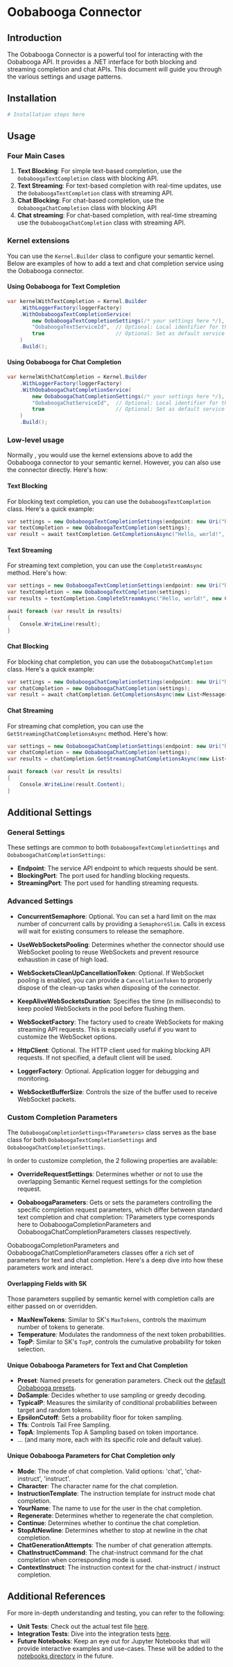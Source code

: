 # Oobabooga Connector

## Introduction
The Oobabooga Connector is a powerful tool for interacting with the Oobabooga API. It provides a .NET interface for both blocking and streaming completion and chat APIs. This document will guide you through the various settings and usage patterns.

## Installation
```bash
# Installation steps here
```

## Usage

### Four Main Cases

1. **Text Blocking**: For simple text-based completion, use the `OobaboogaTextCompletion` class with blocking API.
2. **Text Streaming**: For text-based completion with real-time updates, use the `OobaboogaTextCompletion` class with streaming API.
3. **Chat Blocking**: For chat-based completion, use the `OobaboogaChatCompletion` class with blocking API
3. **Chat streaming**: For chat-based completion, with real-time streaming use the `OobaboogaChatCompletion` class with streaming API.

### Kernel extensions

You can use the `Kernel.Builder` class to configure your semantic kernel. Below are examples of how to add a text and chat completion service using the Oobabooga connector.

#### Using Oobabooga for Text Completion

```csharp
var kernelWithTextCompletion = Kernel.Builder
    .WithLoggerFactory(loggerFactory)
    .WithOobaboogaTextCompletionService(
        new OobaboogaTextCompletionSettings(/* your settings here */),
        "OobaboogaTextServiceId",  // Optional: Local identifier for the AI service
        true                       // Optional: Set as default service
    )
    .Build();
```

#### Using Oobabooga for Chat Completion

```csharp
var kernelWithChatCompletion = Kernel.Builder
    .WithLoggerFactory(loggerFactory)
    .WithOobaboogaChatCompletionService(
        new OobaboogaChatCompletionSettings(/* your settings here */),
        "OobaboogaChatServiceId",  // Optional: Local identifier for the AI service
        true                       // Optional: Set as default service
    )
    .Build();
```

### Low-level usage

Normally , you would use the kernel extensions above to add the Oobabooga connector to your semantic kernel. However, you can also use the connector directly. Here's how:

#### Text Blocking
For blocking text completion, you can use the `OobaboogaTextCompletion` class. Here's a quick example:

```csharp
var settings = new OobaboogaTextCompletionSettings(endpoint: new Uri("http://localhost/"), blockingPort: 1234);
var textCompletion = new OobaboogaTextCompletion(settings);
var result = await textCompletion.GetCompletionsAsync("Hello, world!", new CompleteRequestSettings());
```

#### Text Streaming
For streaming text completion, you can use the `CompleteStreamAsync` method. Here's how:

```csharp
var settings = new OobaboogaTextCompletionSettings(endpoint: new Uri("http://localhost/"), streamingPort: 2345);
var textCompletion = new OobaboogaTextCompletion(settings);
var results = textCompletion.CompleteStreamAsync("Hello, world!", new CompleteRequestSettings());

await foreach (var result in results)
{
    Console.WriteLine(result);
}
```

#### Chat Blocking
For blocking chat completion, you can use the `OobaboogaChatCompletion` class. Here's a quick example:

```csharp
var settings = new OobaboogaChatCompletionSettings(endpoint: new Uri("http://localhost/"), blockingPort: 3456);
var chatCompletion = new OobaboogaChatCompletion(settings);
var result = await chatCompletion.GetCompletionsAsync(new List<Message> { new Message { Role = "user", Content = "Hello!" } }, new CompleteRequestSettings());
```

#### Chat Streaming
For streaming chat completion, you can use the `GetStreamingChatCompletionsAsync` method. Here's how:

```csharp
var settings = new OobaboogaChatCompletionSettings(endpoint: new Uri("http://localhost/"), streamingPort: 4567);
var chatCompletion = new OobaboogaChatCompletion(settings);
var results = chatCompletion.GetStreamingChatCompletionsAsync(new List<Message> { new Message { Role = "user", Content = "Hello!" } }, new CompleteRequestSettings());

await foreach (var result in results)
{
    Console.WriteLine(result.Content);
}
```



## Additional Settings

### General Settings

These settings are common to both `OobaboogaTextCompletionSettings` and `OobaboogaChatCompletionSettings`:

- **Endpoint**: The service API endpoint to which requests should be sent.
- **BlockingPort**: The port used for handling blocking requests.
- **StreamingPort**: The port used for handling streaming requests.

### Advanced Settings

- **ConcurrentSemaphore**: Optional. You can set a hard limit on the max number of concurrent calls by providing a `SemaphoreSlim`. Calls in excess will wait for existing consumers to release the semaphore.
  
- **UseWebSocketsPooling**: Determines whether the connector should use WebSocket pooling to reuse WebSockets and prevent resource exhaustion in case of high load.

- **WebSocketsCleanUpCancellationToken**: Optional. If WebSocket pooling is enabled, you can provide a `CancellationToken` to properly dispose of the clean-up tasks when disposing of the connector.

- **KeepAliveWebSocketsDuration**: Specifies the time (in milliseconds) to keep pooled WebSockets in the pool before flushing them.

- **WebSocketFactory**: The factory used to create WebSockets for making streaming API requests. This is especially useful if you want to customize the WebSocket options.

- **HttpClient**: Optional. The HTTP client used for making blocking API requests. If not specified, a default client will be used.

- **LoggerFactory**: Optional. Application logger for debugging and monitoring.

- **WebSocketBufferSize**: Controls the size of the buffer used to receive WebSocket packets.

### Custom Completion Parameters

The `OobaboogaCompletionSettings<TParameters>` class serves as the base class for both `OobaboogaTextCompletionSettings` and  `OobaboogaChatCompletionSettings`. 

In order to customize completion, the 2 following properties are available:

- **OverrideRequestSettings**: Determines whether or not to use the overlapping Semantic Kernel request settings for the completion request.

- **OobaboogaParameters**: Gets or sets the parameters controlling the specific completion request parameters, which differ between standard text completion and chat completion: TParameters type corresponds here to OobaboogaCompletionParameters and OobaboogaChatCompletionParameters classes respectively.

OobaboogaCompletionParameters and OobaboogaChatCompletionParameters classes offer a rich set of parameters for text and chat completion. Here's a deep dive into how these parameters work and interact.

#### Overlapping Fields with SK

Those parameters supplied by semantic kernel with completion calls are either passed on or overridden.

- **MaxNewTokens**: Similar to SK's `MaxTokens`, controls the maximum number of tokens to generate.
- **Temperature**: Modulates the randomness of the next token probabilities.
- **TopP**: Similar to SK's `TopP`, controls the cumulative probability for token selection.

#### Unique Oobabooga Parameters for Text and Chat Completion

- **Preset**: Named presets for generation parameters. Check out the [default Oobabooga presets](https://github.com/oobabooga/text-generation-webui/tree/main/presets).
- **DoSample**: Decides whether to use sampling or greedy decoding.
- **TypicalP**: Measures the similarity of conditional probabilities between target and random tokens.
- **EpsilonCutoff**: Sets a probability floor for token sampling.
- **Tfs**: Controls Tail Free Sampling.
- **TopA**: Implements Top A Sampling based on token importance.
- ... (and many more, each with its specific role and default value).


#### Unique Oobabooga Parameters for Chat Completion only

- **Mode**: The mode of chat completion. Valid options: 'chat', 'chat-instruct', 'instruct'.
- **Character**: The character name for the chat completion.
- **InstructionTemplate**: The instruction template for instruct mode chat completion.
- **YourName**: The name to use for the user in the chat completion.
- **Regenerate**: Determines whether to regenerate the chat completion.
- **Continue**: Determines whether to continue the chat completion.
- **StopAtNewline**: Determines whether to stop at newline in the chat completion.
- **ChatGenerationAttempts**: The number of chat generation attempts.
- **ChatInstructCommand**: The chat-instruct command for the chat completion when corresponding mode is used.
- **ContextInstruct**: The instruction context for the chat-instruct / instruct completion.

## Additional References

For more in-depth understanding and testing, you can refer to the following:

- **Unit Tests**: Check out the actual test file [here](../../Connectors.UnitTests/Oobabooga/Completion/OobaboogaCompletionTests.cs).
- **Integration Tests**: Dive into the integration tests [here](../../IntegrationTests/Connectors/Oobabooga/OobaboogaCompletionTests.cs).
- **Future Notebooks**: Keep an eye out for Jupyter Notebooks that will provide interactive examples and use-cases. These will be added to the [notebooks directory](../../notebooks/) in the future.